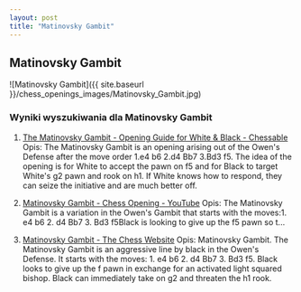 ```yaml
---
layout: post
title: "Matinovsky Gambit"
---
```


## Matinovsky Gambit
![Matinovsky Gambit]({{ site.baseurl }}/chess_openings_images/Matinovsky_Gambit.jpg)

### Wyniki wyszukiwania dla Matinovsky Gambit
1. [The Matinovsky Gambit - Opening Guide for White & Black - Chessable](https://www.chessable.com/blog/matinovsky-gambit/)
   Opis: The Matinovsky Gambit is an opening arising out of the Owen's Defense after the move order 1.e4 b6 2.d4 Bb7 3.Bd3 f5. The idea of the opening is for White to accept the pawn on f5 and for Black to target White's g2 pawn and rook on h1. If White knows how to respond, they can seize the initiative and are much better off.

2. [Matinovsky Gambit - Chess Opening - YouTube](https://www.youtube.com/watch?v=bdSnmxhFJ0I)
   Opis: The Matinovsky Gambit is a variation in the Owen's Gambit that starts with the moves:1. e4 b6 2. d4 Bb7 3. Bd3 f5Black is looking to give up the f5 pawn so t...

3. [Matinovsky Gambit - The Chess Website](https://www.thechesswebsite.com/matinovsky-gambit/)
   Opis: Matinovsky Gambit. The Matinovsky Gambit is an aggressive line by black in the Owen's Defense. It starts with the moves: 1. e4 b6 2. d4 Bb7 3. Bd3 f5. Black looks to give up the f pawn in exchange for an activated light squared bishop. Black can immediately take on g2 and threaten the h1 rook.